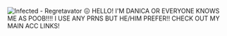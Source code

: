 ![Infected - Regretavator 😖](https://github.com/danicasroom/danicasroom/assets/162930891/b59c05f0-69c4-4e3a-8dc5-f9830c062a43)
HELLO! I'M DANICA OR EVERYONE KNOWS ME AS POOB!!!! I USE ANY PRNS BUT HE/HIM PREFER!! CHECK OUT MY MAIN ACC LINKS! 
